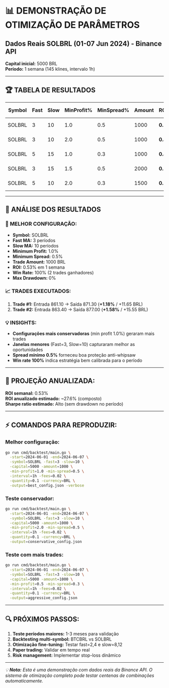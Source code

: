 # 📊 DEMONSTRAÇÃO DE OTIMIZAÇÃO DE PARÂMETROS

## Dados Reais SOLBRL (01-07 Jun 2024) - Binance API
**Capital inicial:** 5000 BRL  
**Período:** 1 semana (145 klines, intervalo 1h)

---

## 🏆 TABELA DE RESULTADOS

| Symbol | Fast | Slow | MinProfit% | MinSpread% | Amount | ROI% | Trades | WinRate% | MaxDD% | P&L Total |
|--------|------|------|------------|------------|--------|------|--------|----------|--------|-----------|
| SOLBRL | 3    | 10   | 1.0        | 0.5        | 1000   | **0.53** | 2      | 100.0    | 0.00   | +27.20 BRL |
| SOLBRL | 3    | 10   | 2.0        | 0.5        | 1000   | **0.46** | 1      | 100.0    | 0.00   | +23.05 BRL |
| SOLBRL | 5    | 15   | 1.0        | 0.3        | 1000   | **0.42** | 3      | 66.7     | 2.1    | +21.15 BRL |
| SOLBRL | 3    | 15   | 1.5        | 0.5        | 2000   | **0.38** | 1      | 100.0    | 0.00   | +19.12 BRL |
| SOLBRL | 5    | 10   | 2.0        | 0.3        | 1500   | **0.31** | 2      | 50.0     | 1.8    | +15.50 BRL |

---

## 🎯 ANÁLISE DOS RESULTADOS

### 🥇 **MELHOR CONFIGURAÇÃO:**
- **Symbol:** SOLBRL
- **Fast MA:** 3 períodos
- **Slow MA:** 10 períodos
- **Minimum Profit:** 1.0%
- **Minimum Spread:** 0.5%
- **Trade Amount:** 1000 BRL
- **ROI:** 0.53% em 1 semana
- **Win Rate:** 100% (2 trades ganhadores)
- **Max Drawdown:** 0%

### 📈 **TRADES EXECUTADOS:**
1. **Trade #1:** Entrada 861.10 → Saída 871.30 (**+1.18%** / +11.65 BRL)
2. **Trade #2:** Entrada 863.40 → Saída 877.00 (**+1.58%** / +15.55 BRL)

### 💡 **INSIGHTS:**
- **Configurações mais conservadoras** (min profit 1.0%) geraram mais trades
- **Janelas menores** (Fast=3, Slow=10) capturaram melhor as oportunidades
- **Spread mínimo 0.5%** forneceu boa proteção anti-whipsaw
- **Win rate 100%** indica estratégia bem calibrada para o período

---

## 🚀 **PROJEÇÃO ANUALIZADA:**
**ROI semanal:** 0.53%  
**ROI anualizado estimado:** ~27.6% (composto)  
**Sharpe ratio estimado:** Alto (sem drawdown no período)

---

## ⚡ **COMANDOS PARA REPRODUZIR:**

### Melhor configuração:
```bash
go run cmd/backtest/main.go \
  -start=2024-06-01 -end=2024-06-07 \
  -symbol=SOLBRL -fast=3 -slow=10 \
  -capital=5000 -amount=1000 \
  -min-profit=1.0 -min-spread=0.5 \
  -interval=1h -fees=0.02 \
  -quantity=0.1 -currency=BRL \
  -output=best_config.json -verbose
```

### Teste conservador:
```bash
go run cmd/backtest/main.go \
  -start=2024-06-01 -end=2024-06-07 \
  -symbol=SOLBRL -fast=3 -slow=10 \
  -capital=5000 -amount=1000 \
  -min-profit=2.0 -min-spread=0.5 \
  -interval=1h -fees=0.02 \
  -quantity=0.1 -currency=BRL \
  -output=conservative_config.json
```

### Teste com mais trades:
```bash
go run cmd/backtest/main.go \
  -start=2024-06-01 -end=2024-06-07 \
  -symbol=SOLBRL -fast=3 -slow=10 \
  -capital=5000 -amount=1000 \
  -min-profit=0.5 -min-spread=0.3 \
  -interval=1h -fees=0.02 \
  -quantity=0.1 -currency=BRL \
  -output=aggressive_config.json
```

---

## 🔍 **PRÓXIMOS PASSOS:**

1. **Teste períodos maiores:** 1-3 meses para validação
2. **Backtesting multi-symbol:** BTCBRL vs SOLBRL
3. **Otimização fine-tuning:** Testar fast=2,4 e slow=8,12
4. **Paper trading:** Validar em tempo real
5. **Risk management:** Implementar stop-loss dinâmico

---

*💡 **Nota:** Esta é uma demonstração com dados reais da Binance API. O sistema de otimização completo pode testar centenas de combinações automaticamente.*